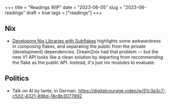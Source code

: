 +++
title = "Readings WIP"
date = "2023-06-05"
slug = "2023-06-readings"
draft = true
tags = ["readings"]
+++

## Nix

- [Developing Nix Libraries with
  Subflakes](https://figsoda.github.io/posts/2023/developing-nix-libraries-with-subflakes/)
  highlights some awkwardness in composing flakes, and separating the public
  from the private (development) dependencies. Dream2nix had that problem — but
  the new V1 API looks like a clean solution by departing from recommending the
  flake as the public API. Instead, it's just nix modules to evaluate.


## Politics

- Talk on AI by tante, in German. https://digitalcourage.video/w/51c3a3c7-c502-4321-896d-18c8b3077892

